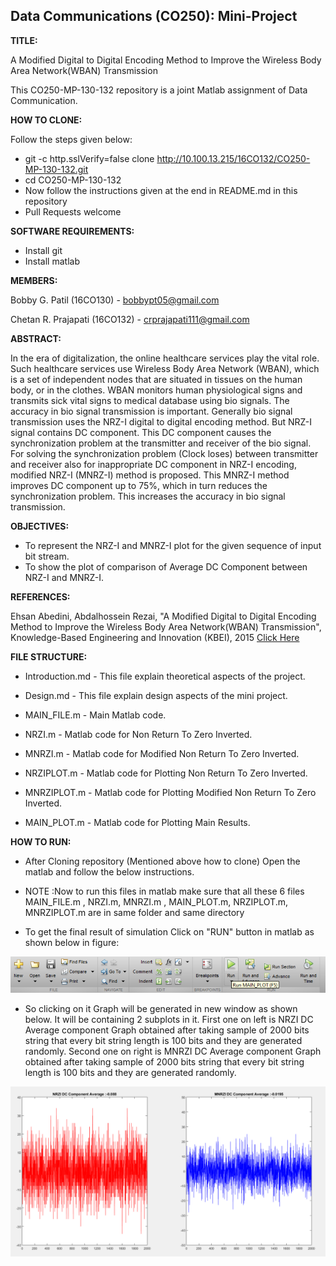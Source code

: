 ## Data Communications (CO250): Mini-Project

**TITLE:**

A Modified Digital to Digital Encoding Method to Improve the Wireless Body Area Network(WBAN) Transmission

This CO250-MP-130-132 repository is a joint Matlab assignment of Data Communication.

**HOW TO CLONE:**

Follow the steps given below: 
- git -c http.sslVerify=false clone http://10.100.13.215/16CO132/CO250-MP-130-132.git 
- cd CO250-MP-130-132
- Now follow the instructions given at the end in README.md in this repository
- Pull Requests welcome

**SOFTWARE REQUIREMENTS:**

- Install git
- Install matlab

**MEMBERS:**

Bobby G. Patil (16CO130) - <bobbypt05@gmail.com>

Chetan R. Prajapati (16CO132) - <crprajapati111@gmail.com>

**ABSTRACT:**

In the era of digitalization, the online healthcare services play the vital role. Such healthcare services use Wireless Body Area Network (WBAN), which is a set of independent nodes that are situated in tissues on the human body, or in the clothes. WBAN monitors human physiological signs and transmits sick vital signs to medical database using bio signals. The accuracy in bio signal transmission is important. Generally bio signal transmission uses the NRZ-I digital to digital encoding method. But NRZ-I signal contains DC component. This DC component causes the synchronization problem at the transmitter and receiver of the bio signal. For solving the synchronization problem (Clock loses) between transmitter and receiver also for inappropriate DC component in NRZ-I encoding, modified NRZ-I (MNRZ-I) method is proposed. This MNRZ-I method improves DC component up to 75%, which in turn reduces the synchronization problem. This increases the accuracy in bio signal transmission. 


**OBJECTIVES:**

* To represent the NRZ-I and MNRZ-I plot for the given sequence     	of input bit stream.  
* To show the plot of comparison of Average DC Component 	between NRZ-I and MNRZ-I.  

**REFERENCES:**

Ehsan Abedini, Abdalhossein Rezai, "A Modified Digital to Digital Encoding Method to Improve the Wireless Body Area Network(WBAN) Transmission", Knowledge-Based Engineering and Innovation (KBEI), 2015 [Click Here](http://ieeexplore.ieee.org/document/7436193/?reload=true)


**FILE STRUCTURE:**

* Introduction.md - This file explain theoretical aspects of the project. 

* Design.md - This file explain design aspects of the mini project.

* MAIN_FILE.m - Main Matlab code.

* NRZI.m - Matlab code for Non Return To Zero Inverted.

* MNRZI.m - Matlab code for Modified Non Return To Zero Inverted.

* NRZIPLOT.m - Matlab code for Plotting Non Return To Zero Inverted.

* MNRZIPLOT.m - Matlab code for Plotting Modified Non Return To Zero Inverted.

* MAIN_PLOT.m - Matlab code for Plotting Main Results.

**HOW TO RUN:**

- After Cloning repository (Mentioned above how to clone) Open the matlab and follow the below instructions.

- NOTE :Now to run this files in matlab make sure that all these 6 files MAIN_FILE.m , NRZI.m, MNRZI.m , MAIN_PLOT.m, NRZIPLOT.m, MNRZIPLOT.m are in same
folder and same directory

- To get the final result of simulation Click on "RUN" button in matlab as shown below in figure:

![alt text](Images/Diagrams/run_ss.png)

- So clicking on it Graph will be generated in new window as shown below. It will be containing 2 subplots in it. First one on left is NRZI DC Average component Graph obtained after taking sample of 2000 bits string that every bit string length is 100 bits and they are generated randomly. Second one on right is MNRZI DC Average component Graph obtained after taking sample of 2000 bits string that every bit string length is 100 bits and they are generated randomly.

![alt text](Images/Screenshots/Graph_5.png)